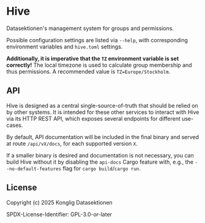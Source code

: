 # Hive

Datasektionen's management system for groups and permissions.

Possible configuration settings are listed via `--help`, with corresponding
environment variables and `hive.toml` settings.

**Additionally, it is imperative that the `TZ` environment variable is set
correctly!** The local timezone is used to calculate group membership and thus
permissions. A recommended value is `TZ=Europe/Stockholm`.

## API

Hive is designed as a central single-source-of-truth that should be relied on by
other systems. It is intended for these other services to interact with Hive via
its HTTP REST API, which exposes several endpoints for different use-cases.

By default, API documentation will be included in the final binary and served at
route `/api/vX/docs`, for each supported version `X`.

If a smaller binary is desired and documentation is not necessary, you can build
Hive without it by disabling the `api-docs` Cargo feature with, e.g., the
`--no-default-features` flag for `cargo build`/`cargo run`.

## License

Copyright (c) 2025 Konglig Datasektionen

SPDX-License-Identifier: GPL-3.0-or-later
